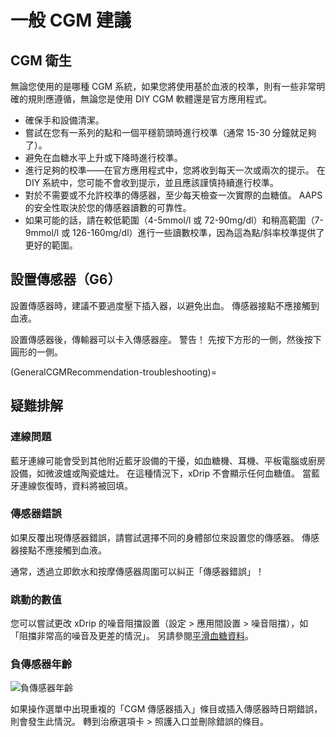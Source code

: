 # 一般 CGM 建議

## CGM 衛生

無論您使用的是哪種 CGM 系統，如果您將使用基於血液的校準，則有一些非常明確的規則應遵循，無論您是使用 DIY CGM 軟體還是官方應用程式。

-   確保手和設備清潔。
-   嘗試在您有一系列的點和一個平穩箭頭時進行校準（通常 15-30 分鐘就足夠了）。
-   避免在血糖水平上升或下降時進行校準。
-   進行足夠的校準——在官方應用程式中，您將收到每天一次或兩次的提示。 在 DIY 系統中，您可能不會收到提示，並且應該謹慎持續進行校準。
-   對於不需要或不允許校準的傳感器，至少每天檢查一次實際的血糖值。 AAPS 的安全性取決於您的傳感器讀數的可靠性。
-   如果可能的話，請在較低範圍（4-5mmol/l 或 72-90mg/dl）和稍高範圍（7-9mmol/l 或 126-160mg/dl）進行一些讀數校準，因為這為點/斜率校準提供了更好的範圍。

## 設置傳感器（G6）

設置傳感器時，建議不要過度壓下插入器，以避免出血。 傳感器接點不應接觸到血液。

設置傳感器後，傳輸器可以卡入傳感器座。 警告！ 先按下方形的一側，然後按下圓形的一側。

(GeneralCGMRecommendation-troubleshooting)=
## 疑難排解

### 連線問題

藍牙連線可能會受到其他附近藍牙設備的干擾，如血糖機、耳機、平板電腦或廚房設備，如微波爐或陶瓷爐灶。 在這種情況下，xDrip 不會顯示任何血糖值。 當藍牙連線恢復時，資料將被回填。

### 傳感器錯誤

如果反覆出現傳感器錯誤，請嘗試選擇不同的身體部位來設置您的傳感器。 傳感器接點不應接觸到血液。

通常，透過立即飲水和按摩傳感器周圍可以糾正「傳感器錯誤」！

### 跳動的數值

您可以嘗試更改 xDrip 的噪音阻擋設置（設定 > 應用間設置 > 噪音阻擋），如「阻擋非常高的噪音及更差的情況」。 另請參閱[平滑血糖資料](../Usage/Smoothing-Blood-Glucose-Data-in-xDrip.md)。

### 負傳感器年齡

![負傳感器年齡](../images/Troubleshooting_SensorAge.png)

如果操作選單中出現重複的「CGM 傳感器插入」條目或插入傳感器時日期錯誤，則會發生此情況。 轉到治療選項卡 > 照護入口並刪除錯誤的條目。
